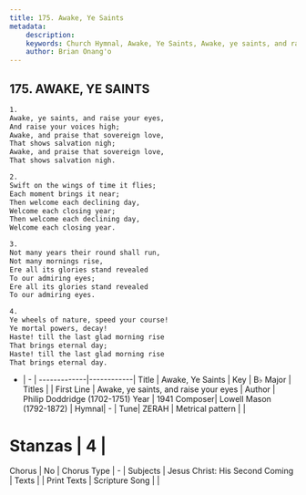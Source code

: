 ```yaml
---
title: 175. Awake, Ye Saints
metadata:
    description: 
    keywords: Church Hymnal, Awake, Ye Saints, Awake, ye saints, and raise your eyes, 
    author: Brian Onang'o
---
```



## 175. AWAKE, YE SAINTS

```txt
1.
Awake, ye saints, and raise your eyes, 
And raise your voices high; 
Awake, and praise that sovereign love, 
That shows salvation nigh; 
Awake, and praise that sovereign love, 
That shows salvation nigh. 

2.
Swift on the wings of time it flies; 
Each moment brings it near; 
Then welcome each declining day, 
Welcome each closing year; 
Then welcome each declining day, 
Welcome each closing year. 

3.
Not many years their round shall run, 
Not many mornings rise, 
Ere all its glories stand revealed 
To our admiring eyes; 
Ere all its glories stand revealed 
To our admiring eyes. 

4.
Ye wheels of nature, speed your course! 
Ye mortal powers, decay! 
Haste! till the last glad morning rise 
That brings eternal day; 
Haste! till the last glad morning rise 
That brings eternal day.

```

- |   -  |
-------------|------------|
Title | Awake, Ye Saints |
Key | B♭ Major |
Titles |  |
First Line | Awake, ye saints, and raise your eyes |
Author | Philip Doddridge (1702-1751)
Year | 1941
Composer| Lowell Mason (1792-1872) |
Hymnal|  - |
Tune| ZERAH |
Metrical pattern | |
# Stanzas | 4 |
Chorus | No |
Chorus Type | - |
Subjects | Jesus Christ: His Second Coming |
Texts |  |
Print Texts | 
Scripture Song |  |
  
